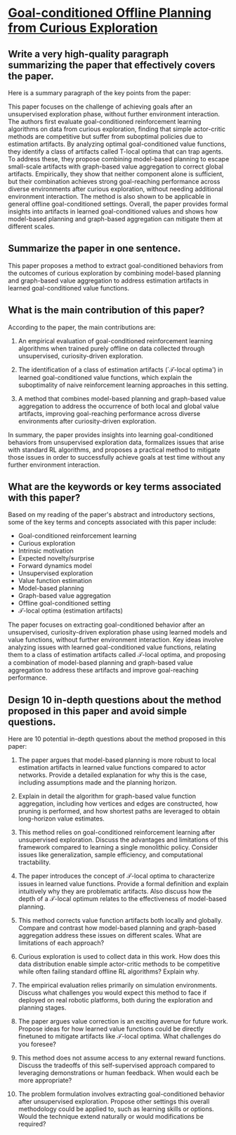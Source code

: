 # [Goal-conditioned Offline Planning from Curious Exploration](https://arxiv.org/abs/2311.16996)

## Write a very high-quality paragraph summarizing the paper that effectively covers the paper.

 Here is a summary paragraph of the key points from the paper:

This paper focuses on the challenge of achieving goals after an unsupervised exploration phase, without further environment interaction. The authors first evaluate goal-conditioned reinforcement learning algorithms on data from curious exploration, finding that simple actor-critic methods are competitive but suffer from suboptimal policies due to estimation artifacts. By analyzing optimal goal-conditioned value functions, they identify a class of artifacts called T-local optima that can trap agents. To address these, they propose combining model-based planning to escape small-scale artifacts with graph-based value aggregation to correct global artifacts. Empirically, they show that neither component alone is sufficient, but their combination achieves strong goal-reaching performance across diverse environments after curious exploration, without needing additional environment interaction. The method is also shown to be applicable in general offline goal-conditioned settings. Overall, the paper provides formal insights into artifacts in learned goal-conditioned values and shows how model-based planning and graph-based aggregation can mitigate them at different scales.


## Summarize the paper in one sentence.

 This paper proposes a method to extract goal-conditioned behaviors from the outcomes of curious exploration by combining model-based planning and graph-based value aggregation to address estimation artifacts in learned goal-conditioned value functions.


## What is the main contribution of this paper?

 According to the paper, the main contributions are:

1. An empirical evaluation of goal-conditioned reinforcement learning algorithms when trained purely offline on data collected through unsupervised, curiosity-driven exploration.

2. The identification of a class of estimation artifacts (`$\mathcal{T}$-local optima') in learned goal-conditioned value functions, which explain the suboptimality of naive reinforcement learning approaches in this setting.

3. A method that combines model-based planning and graph-based value aggregation to address the occurrence of both local and global value artifacts, improving goal-reaching performance across diverse environments after curiosity-driven exploration.

In summary, the paper provides insights into learning goal-conditioned behaviors from unsupervised exploration data, formalizes issues that arise with standard RL algorithms, and proposes a practical method to mitigate those issues in order to successfully achieve goals at test time without any further environment interaction.


## What are the keywords or key terms associated with this paper?

 Based on my reading of the paper's abstract and introductory sections, some of the key terms and concepts associated with this paper include:

- Goal-conditioned reinforcement learning
- Curious exploration
- Intrinsic motivation
- Expected novelty/surprise
- Forward dynamics model
- Unsupervised exploration
- Value function estimation
- Model-based planning
- Graph-based value aggregation
- Offline goal-conditioned setting
- $\mathcal{T}$-local optima (estimation artifacts)

The paper focuses on extracting goal-conditioned behavior after an unsupervised, curiosity-driven exploration phase using learned models and value functions, without further environment interaction. Key ideas involve analyzing issues with learned goal-conditioned value functions, relating them to a class of estimation artifacts called $\mathcal{T}$-local optima, and proposing a combination of model-based planning and graph-based value aggregation to address these artifacts and improve goal-reaching performance.


## Design 10 in-depth questions about the method proposed in this paper and avoid simple questions.

 Here are 10 potential in-depth questions about the method proposed in this paper:

1) The paper argues that model-based planning is more robust to local estimation artifacts in learned value functions compared to actor networks. Provide a detailed explanation for why this is the case, including assumptions made and the planning horizon.

2) Explain in detail the algorithm for graph-based value function aggregation, including how vertices and edges are constructed, how pruning is performed, and how shortest paths are leveraged to obtain long-horizon value estimates. 

3) This method relies on goal-conditioned reinforcement learning after unsupervised exploration. Discuss the advantages and limitations of this framework compared to learning a single monolithic policy. Consider issues like generalization, sample efficiency, and computational tractability.  

4) The paper introduces the concept of $\mathcal{T}$-local optima to characterize issues in learned value functions. Provide a formal definition and explain intuitively why they are problematic artifacts. Also discuss how the depth of a $\mathcal{T}$-local optimum relates to the effectiveness of model-based planning.

5) This method corrects value function artifacts both locally and globally. Compare and contrast how model-based planning and graph-based aggregation address these issues on different scales. What are limitations of each approach?

6) Curious exploration is used to collect data in this work. How does this data distribution enable simple actor-critic methods to be competitive while often failing standard offline RL algorithms? Explain why.

7) The empirical evaluation relies primarily on simulation environments. Discuss what challenges you would expect this method to face if deployed on real robotic platforms, both during the exploration and planning stages.

8) The paper argues value correction is an exciting avenue for future work. Propose ideas for how learned value functions could be directly finetuned to mitigate artifacts like $\mathcal{T}$-local optima. What challenges do you foresee?  

9) This method does not assume access to any external reward functions. Discuss the tradeoffs of this self-supervised approach compared to leveraging demonstrations or human feedback. When would each be more appropriate?

10) The problem formulation involves extracting goal-conditioned behavior after unsupervised exploration. Propose other settings this overall methodology could be applied to, such as learning skills or options. Would the technique extend naturally or would modifications be required?

